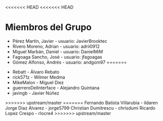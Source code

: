 <<<<<<< HEAD
<<<<<<< HEAD
# Miembros del Grupo
- Pérez Martín, Javier - usuario: JavierBrooktec
- Rivero Moreno, Adrian - usuario: adrii0912
- Miguel Marbán, Daniel - usuario: DanielMiM
- Fagoaga Sancho, José - usuario: jfagoagas
- Gómez Alfonso, Andrés - usuario: andgom97
=======
<ul>
<li>Rebatt - Álvaro Rebato</li>
<li>rick571z - Wilmer Medma</li>
<li>MikeMalon - Miguel Diez</li>
<li>guerreroDelInterface - Alejandro Quintana</li>
<li>javingb - Javier Núñez</li>
</ul>
>>>>>>> upstream/master
=======
Fernando Batista Villarubia - ildaren
Jorge Diaz Alvarez - jorge5799
Christian Dumitrescu - chrisdumi
Ricardo Lopez Crespo - rlocre4
>>>>>>> upstream/master

